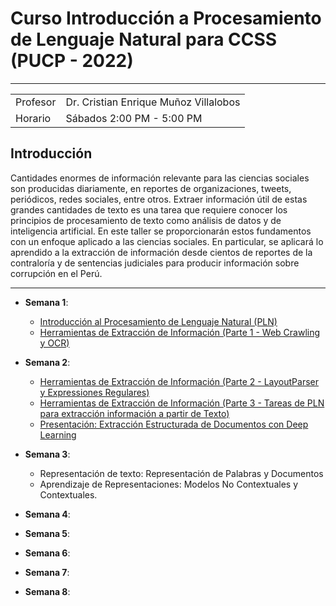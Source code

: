 # Curso Introducción a Procesamiento de Lenguaje Natural para CCSS (PUCP - 2022)

---

<table>
    <tbody>
        <tr>
            <td>Profesor</td>
            <td>Dr. Cristian Enrique Muñoz Villalobos</td>
        </tr>
                <tr>
            <td>Horario</td>
            <td>Sábados 2:00 PM - 5:00 PM</td>
        </tr>
    </tbody>
</table>


## Introducción
Cantidades enormes de información relevante para las ciencias sociales son producidas diariamente, en reportes de organizaciones, tweets, periódicos, redes sociales, entre otros. Extraer información útil de estas grandes cantidades de texto es una tarea que requiere conocer los principios de procesamiento de texto como análisis de datos y de inteligencia artificial. En este taller se proporcionarán estos fundamentos con un enfoque aplicado a las ciencias sociales. En particular, se aplicará lo aprendido a la extracción de información desde cientos de reportes de la contraloría y de sentencias judiciales para producir información sobre corrupción en el Perú.

---

- **Semana 1**: 
  - [Introducción al Procesamiento de Lenguaje Natural (PLN)](Semana1/1-NLP%20Intro%20and%20IE.pdf)
  - [Herramientas de Extracción de Información (Parte 1 - Web Crawling y OCR)](Semana1/2-Extraction%20Tools.pdf)
  
- **Semana 2**:
  - [Herramientas de Extracción de Información (Parte 2 - LayoutParser y Expressiones Regulares)](Semana2/1-Extraction%20Tools%20(P2).pdf)
  - [Herramientas de Extracción de Información (Parte 3 - Tareas de PLN para extracción información a partir de Texto)](Semana2/2-Extraction%20Tools%20(P3).pdf)
  - [Presentación: Extracción Estructurada de Documentos con Deep Learning](Semana2/3-Presentation%20-%20Extracción%20Estructurada%20de%20Documentos%20con%20Deep%20Learning.pdf)

- **Semana 3**:
  - Representación de texto: Representación de Palabras y Documentos
  - Aprendizaje de Representaciones: Modelos No Contextuales y Contextuales.

- **Semana 4**:
- **Semana 5**:
- **Semana 6**:
- **Semana 7**:
- **Semana 8**: